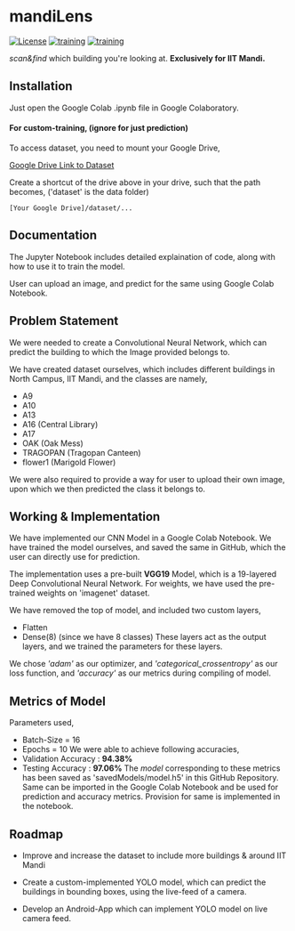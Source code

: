 
# mandiLens
[![License](https://img.shields.io/github/languages/top/bhuvannarula/mandiLens)](https://img.shields.io/github/languages/top/bhuvannarula/mandiLens)
[![training](https://img.shields.io/badge/validation%20accuracy-94.38%25-brightgreen)](https://img.shields.io/badge/test%20accuracy-97.04%25-brightgreen)
[![training](https://img.shields.io/badge/test%20accuracy-97.04%25-brightgreen)](https://img.shields.io/badge/test%20accuracy-97.04%25-brightgreen)

*scan&find* which building you're looking at.
**Exclusively for IIT Mandi.**

## Installation

Just open  the Google Colab .ipynb file in Google Colaboratory.

#### For custom-training, (ignore for just prediction)

To access dataset, you need to mount your Google Drive,

[Google Drive Link to Dataset](https://drive.google.com/drive/folders/1zgTsQeSgFrRdetevS7V3vbUyVmDlq17x?usp=share_link)

Create a shortcut of the drive above in your drive, such that the path becomes, ('dataset' is the data folder)
```
[Your Google Drive]/dataset/...
```
    
## Documentation

The Jupyter Notebook includes detailed explaination of code, along with how to use it to train the model.

User can upload an image, and predict for the same using Google Colab Notebook.
## Problem Statement
We were needed to create a Convolutional Neural Network, which can predict the building to which the Image provided belongs to.

We have created dataset ourselves, which includes different buildings in North Campus, IIT Mandi, and the classes are namely,
- A9
- A10
- A13
- A16 (Central Library)
- A17
- OAK (Oak Mess)
- TRAGOPAN (Tragopan Canteen)
- flower1 (Marigold Flower)

We were also required to provide a way for user to upload their own image, upon which we then predicted the class it belongs to.
## Working & Implementation

We have implemented our CNN Model in a Google Colab Notebook. We have trained the model ourselves, and saved the same in GitHub, which the user can directly use for prediction.

The implementation uses a pre-built **VGG19** Model, which is a 19-layered Deep Convolutional Neural Network. For weights, we have used the pre-trained weights on 'imagenet' dataset.

We have removed the top of model, and included two custom layers,
- Flatten
- Dense(8) (since we have 8 classes)
These layers act as the output layers, and we trained the parameters for these layers.

We chose *'adam'* as our optimizer, and *'categorical_crossentropy'* as our loss function, and *'accuracy'* as our metrics during compiling of model.
## Metrics of Model
Parameters used,
- Batch-Size = 16
- Epochs = 10
We were able to achieve following accuracies,
- Validation Accuracy : **94.38%**
- Testing Accuracy : **97.06%**
The *model* corresponding to these metrics has been saved as 'savedModels/model.h5' in this GitHub Repository. Same can be imported in the Google Colab Notebook and be used for prediction and accuracy metrics. Provision for same is implemented in the notebook.
## Roadmap

- Improve and increase the dataset to include more buildings & around IIT Mandi

- Create a custom-implemented YOLO model, which can predict the buildings in bounding boxes, using the live-feed of a camera.

- Develop an Android-App which can implement YOLO model on live camera feed.

